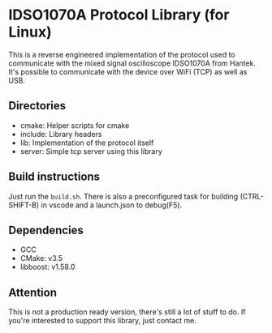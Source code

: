 # IDSO1070A Protocol Library (for Linux)

This is a reverse engineered implementation of the protocol used to communicate with the mixed signal oscilloscope IDSO1070A from Hantek.
It's possible to communicate with the device over WiFi (TCP) as well as USB.

## Directories

* cmake: Helper scripts for cmake
* include: Library headers
* lib: Implementation of the protocol itself
* server: Simple tcp server using this library

## Build instructions

Just run the ```build.sh```.
There is also a preconfigured task for building (CTRL-SHIFT-B) in vscode and a launch.json to debug(F5).

## Dependencies

* GCC
* CMake: v3.5
* libboost: v1.58.0

## Attention

This is not a production ready version, there's still a lot of stuff to do. If you're interested to support this library, just contact me.
